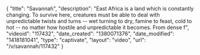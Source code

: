 {
    "title": "Savannah",
    "description": "East Africa is a land which is constantly changing. To survive here, creatures must be able to deal with unpredictable twists and turns -- wet turning to dry, famine to feast, cold to hot -- no matter how hostile and unpredictable it becomes. From dense f",
    "videoid": "117432",
    "date_created": "1380071376",
    "date_modified": "1418181041",
    "type": "captivate",
    "layout": "video",
    "url": "\/v\/savannah\/117432"
}